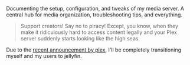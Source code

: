 Documenting the setup, configuration, and tweaks of my media server. A central hub for media organization, troubleshooting tips, and everything.

> Support creators! Say no to piracy! Except, you know, when they make it ridiculously hard to access content legally and your Plex server suddenly starts looking like the high seas.

Due to the [recent announcement by plex](https://www.plex.tv/blog/important-2025-plex-updates/), I'll be completely transitioning myself and my users to jellyfin.
